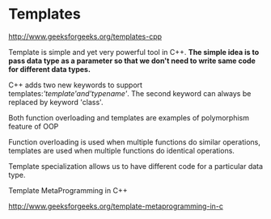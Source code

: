 # Templates

<http://www.geeksforgeeks.org/templates-cpp>

Template is simple and yet very powerful tool in C++. **The simple idea is to pass data type as a parameter so that we don't need to write same code for different data types.**

C++ adds two new keywords to support templates:*'template'*and*'typename'*. The second keyword can always be replaced by keyword 'class'.

Both function overloading and templates are examples of polymorphism feature of OOP

Function overloading is used when multiple functions do similar operations, templates are used when multiple functions do identical operations.

Template specialization allows us to have different code for a particular data type.

Template MetaProgramming in C++

<http://www.geeksforgeeks.org/template-metaprogramming-in-c>
